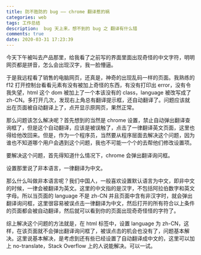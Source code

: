 ```yaml
---
title: 防不胜防的 bug —— chrome 翻译惹的祸
categories: web
tags: 工作总结
description:  bug 天上来，想不到的 bug 之 翻译有什么错
comments: true
date: 2020-03-31 17:23:39
---
```

今天下午被叫去产品那里，给我看了之前写的界面里面出现奇怪的中文字符，明明网页都是拼音，怎么会出现汉字，我一脸懵逼。

于是我远程看了销售的电脑网页，还真是，神奇的出现乱码一样的页面。我熟练的 f12 打开控制台看看元素有没有被加上奇怪的东西，有没有打印出 error，没有令我失望，html 这个 dom 被加上了一个本该没有的 class，language 被改写成了 zh-CN。多打开几次，发现右上角总有翻译提示框，还自动翻译了。问题应该就出在页面被自动翻译上了，点开显示原网页，果然正常。

那么问题该怎么解决呢？首先想到的当然是 chrome 设置，禁止自动弹出翻译查询框了，但是这个自动翻译，应该是被误触了，点击了一律翻译英文页面，这里也得给他改回来。但是，作为一个程序员，当然要从程序层面去解决这个问题，因为谁也不知道哪个用户会遇到这个问题，我也不可能一个个的去帮他们修改设置项。

要解决这个问题，首先得知道什么情况下，chrome 会弹出翻译询问框。

设置那里说了非本语言，一律翻译为中文。

那么什么叫做非本语言呢？我们中国人，一般喜欢设置默认语言为中文，即非中文的时候，一律会被翻译为英文。这里的中文指的是汉字，不包括阿拉伯数字和英文字母。所以当页面的 language 不是 zh-CN 并且页面中含有非汉字时，就会弹出翻译询问框，这里很容易被误点击一律翻译为中文，然后打开的所有符合以上条件的页面都会被自动翻译，然后就可以看到你的页面出现奇奇怪怪的字符了。

综上解决这个问题的方法就是，在 html 标签中，设置 language 为 zh-CN，这样，在该页面就不会弹出翻译询问框了，被误点击的机会也没有了，问题基本解决。这里说基本解决，是考虑到还有些已经设置了自动翻译成中文的，这里可以加上 no-translate，Stack Overflow 上的人说能解决。可以一试。